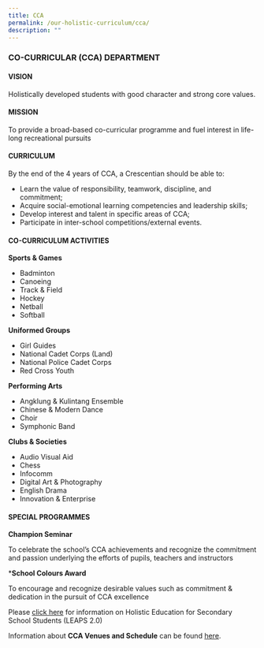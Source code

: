 ```yaml
---
title: CCA
permalink: /our-holistic-curriculum/cca/
description: ""
---
```

### **CO-CURRICULAR (CCA) DEPARTMENT**

#### **VISION**
Holistically developed students with good character and strong core values.

#### **MISSION**
To provide a broad-based co-curricular programme and fuel interest in life-long recreational pursuits

#### **CURRICULUM**
By the end of the 4 years of CCA, a Crescentian should be able to:

*   Learn the value of responsibility, teamwork, discipline, and commitment; 
*   Acquire social-emotional learning competencies and leadership skills; 
*   Develop interest and talent in specific areas of CCA;
*   Participate in inter-school competitions/external events.


#### **CO-CURRICULUM ACTIVITIES**
**Sports & Games**
*   Badminton
*   Canoeing
*   Track & Field
*   Hockey
*   Netball
*   Softball

**Uniformed Groups**
*   Girl Guides
*   National Cadet Corps (Land)
*   National Police Cadet Corps
*   Red Cross Youth

**Performing Arts**
*   Angklung & Kulintang Ensemble 
*   Chinese & Modern Dance 
*   Choir
*   Symphonic Band

**Clubs & Societies**
*   Audio Visual Aid
*   Chess
*   Infocomm 
*   Digital Art & Photography 
*   English Drama
*   Innovation & Enterprise


#### **SPECIAL PROGRAMMES**
**Champion Seminar**

To celebrate the school’s CCA achievements and recognize the commitment and passion underlying the efforts of pupils, teachers and instructors  

  

***School Colours Award**

To encourage and recognize desirable values such as commitment & dedication in the pursuit of CCA excellence

Please [click here](https://www.crescent.edu.sg/qql/slot/u360/CCA/LEAPS%202%200%20Framework.pdf) for information on Holistic Education for Secondary School Students (LEAPS 2.0)

Information about **CCA Venues and Schedule** can be found [here](https://www.crescent.edu.sg/qql/slot/u360/CCA/CCA%20schedule%20and%20Venues%202021.pdf).